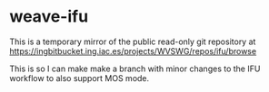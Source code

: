 # weave-ifu

This is a temporary mirror of the public read-only git repository at https://ingbitbucket.ing.iac.es/projects/WVSWG/repos/ifu/browse 

This is so I can make make a branch with minor changes to the IFU workflow to also support MOS mode.
